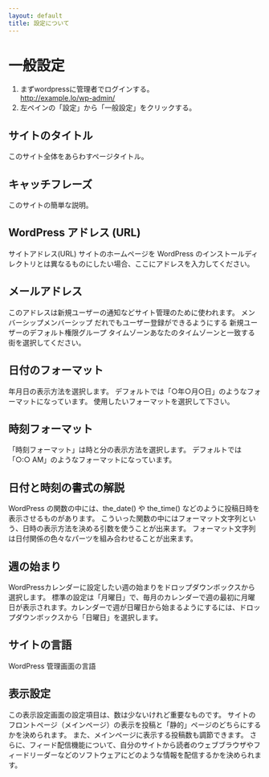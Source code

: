 ```yaml
---
layout: default
title: 設定について
---
```


# 一般設定

1. まずwordpressに管理者でログインする。  
http://example.lo/wp-admin/
2. 左ペインの「設定」から「一般設定」をクリックする。


## サイトのタイトル
このサイト全体をあらわすページタイトル。

## キャッチフレーズ

このサイトの簡単な説明。

## WordPress アドレス (URL)
サイトアドレス(URL)
サイトのホームページを WordPress のインストールディレクトリとは異なるものにしたい場合、ここにアドレスを入力してください。
## メールアドレス
このアドレスは新規ユーザーの通知などサイト管理のために使われます。
メンバーシップメンバーシップ だれでもユーザー登録ができるようにする
新規ユーザーのデフォルト権限グループ
タイムゾーンあなたのタイムゾーンと一致する街を選択してください。

## 日付のフォーマット
年月日の表示方法を選択します。
デフォルトでは「○年○月○日」のようなフォーマットになっています。
使用したいフォーマットを選択して下さい。


## 時刻フォーマット
「時刻フォーマット」は時と分の表示方法を選択します。
デフォルトでは「○:○ AM」のようなフォーマットになっています。

## 日付と時刻の書式の解説
WordPress の関数の中には、the_date() や the_time() などのように投稿日時を表示させるものがあります。
こういった関数の中にはフォーマット文字列という、日時の表示方法を決める引数を使うことが出来ます。
フォーマット文字列は日付関係の色々なパーツを組み合わせることが出来ます。
## 週の始まり
WordPressカレンダーに設定したい週の始まりをドロップダウンボックスから選択します。
標準の設定は「月曜日」で、毎月のカレンダーで週の最初に月曜日が表示されます。カレンダーで週が日曜日から始まるようにするには、ドロップダウンボックスから「日曜日」を選択します。
## サイトの言語
WordPress 管理画面の言語
## 表示設定
この表示設定画面の設定項目は、数は少ないけれど重要なものです。
サイトのフロントページ（メインページ）の表示を投稿と「静的」ページのどちらにするかを決められます。
また、メインページに表示する投稿数も調節できます。
さらに、フィード配信機能について、自分のサイトから読者のウェブブラウザやフィードリーダーなどのソフトウェアにどのような情報を配信するかを決められます。


